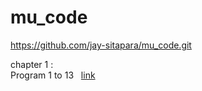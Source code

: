 # mu_code
https://github.com/jay-sitapara/mu_code.git

chapter 1 : 
<br>
Program 1 to 13 &nbsp;
[link](https://github.com/jay-sitapara/mu_code/blob/main/Python/1_13.py)
